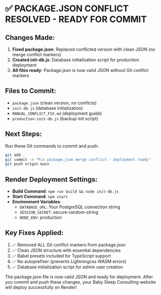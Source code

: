 # ✅ PACKAGE.JSON CONFLICT RESOLVED - READY FOR COMMIT

## Changes Made:
1. **Fixed package.json**: Replaced conflicted version with clean JSON (no merge conflict markers)
2. **Created init-db.js**: Database initialization script for production deployment
3. **All files ready**: Package.json is now valid JSON without Git conflict markers

## Files to Commit:
- `package.json` (clean version, no conflicts)
- `init-db.js` (database initialization)
- `MANUAL_CONFLICT_FIX.md` (deployment guide)
- `production-init-db.js` (backup init script)

## Next Steps:
Run these Git commands to commit and push:

```bash
git add .
git commit -m "Fix package.json merge conflict - deployment ready"
git push origin main
```

## Render Deployment Settings:
- **Build Command**: `npm run build && node init-db.js`
- **Start Command**: `npm start`
- **Environment Variables**:
  - `DATABASE_URL`: Your PostgreSQL connection string
  - `SESSION_SECRET`: secure-random-string  
  - `NODE_ENV`: production

## Key Fixes Applied:
1. ✅ Removed ALL Git conflict markers from package.json
2. ✅ Clean JSON structure with essential dependencies
3. ✅ Babel presets included for TypeScript support
4. ✅ No autoprefixer (prevents Lightningcss WASM errors)
5. ✅ Database initialization script for admin user creation

The package.json file is now valid JSON and ready for deployment. After you commit and push these changes, your Baby Sleep Consulting website will deploy successfully on Render!